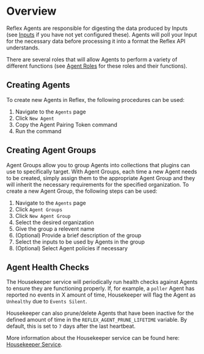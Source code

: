 # Overview

Reflex Agents are responsible for digesting the data produced by Inputs (see [Inputs](docs/inputs/index.md) if you have not yet configured these). Agents will poll your Input for the necessary data before processing it into a format the Reflex API understands.

There are several roles that will allow Agents to perform a variety of different functions (see [Agent Roles](roles.md) for these roles and their functions).

## Creating Agents
To create new Agents in Reflex, the following procedures can be used:
1. Navigate to the `Agents` page
2. Click `New Agent`
3. Copy the Agent Pairing Token command
4. Run the command

## Creating Agent Groups
Agent Groups allow you to group Agents into collections that plugins can use to specifically target. With Agent Groups, each time a new Agent needs to be created, simply assign them to the appropriate Agent Group and they will inherit the necessary requirements for the specified organization. To create a new Agent Group, the following steps can be used:
1. Navigate to the `Agents` page
2. Click `Agent Groups`
3. Click `New Agent Group`
4. Select the desired organization
5. Give the group a relevent name
6. (Optional) Provide a brief description of the group
7. Select the inputs to be used by Agents in the group
8. (Optional) Select Agent policies if necessary

## Agent Health Checks
The Housekeeper service will periodically run health checks against Agents to ensure they are functioning properly. If, for example, a `poller` Agent has reported no events in X amount of time, Housekeeper will flag the Agent as `Unhealthy` due to `Events Silent`.

Housekeeper can also prune/delete Agents that have been inactive for the defined amount of time in the `REFLEX_AGENT_PRUNE_LIFETIME` variable. By default, this is set to `7` days after the last heartbeat.

More information about the Housekeeper service can be found here: [Housekeeper Service](docs/services/housekeeper.md).
